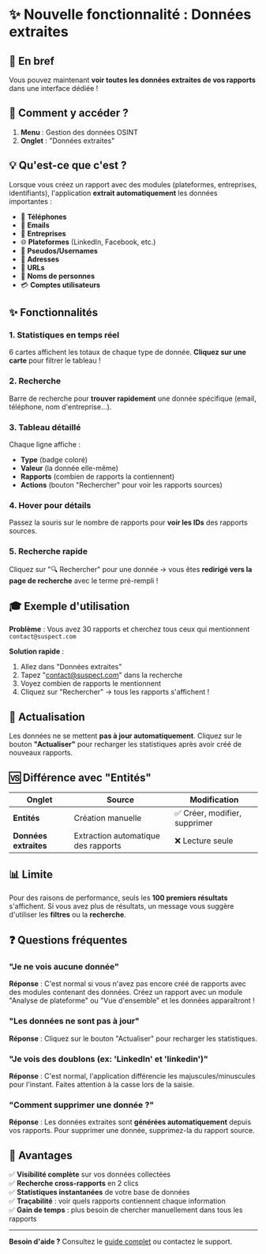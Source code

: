 # ✨ Nouvelle fonctionnalité : Données extraites

## 🎯 En bref

Vous pouvez maintenant **voir toutes les données extraites de vos rapports** dans une interface dédiée !

## 🚀 Comment y accéder ?

1. **Menu** : Gestion des données OSINT
2. **Onglet** : "Données extraites"

## 💡 Qu'est-ce que c'est ?

Lorsque vous créez un rapport avec des modules (plateformes, entreprises, identifiants), l'application **extrait automatiquement** les données importantes :

- 📱 **Téléphones**
- 📧 **Emails**
- 🏢 **Entreprises**
- 🌐 **Plateformes** (LinkedIn, Facebook, etc.)
- 👤 **Pseudos/Usernames**
- 📍 **Adresses**
- 🔗 **URLs**
- 👥 **Noms de personnes**
- 💳 **Comptes utilisateurs**

## ✨ Fonctionnalités

### 1. Statistiques en temps réel

6 cartes affichent les totaux de chaque type de donnée. **Cliquez sur une carte** pour filtrer le tableau !

### 2. Recherche

Barre de recherche pour **trouver rapidement** une donnée spécifique (email, téléphone, nom d'entreprise...).

### 3. Tableau détaillé

Chaque ligne affiche :
- **Type** (badge coloré)
- **Valeur** (la donnée elle-même)
- **Rapports** (combien de rapports la contiennent)
- **Actions** (bouton "Rechercher" pour voir les rapports sources)

### 4. Hover pour détails

Passez la souris sur le nombre de rapports pour **voir les IDs** des rapports sources.

### 5. Recherche rapide

Cliquez sur "🔍 Rechercher" pour une donnée → vous êtes **redirigé vers la page de recherche** avec le terme pré-rempli !

## 🎓 Exemple d'utilisation

**Problème** : Vous avez 30 rapports et cherchez tous ceux qui mentionnent `contact@suspect.com`

**Solution rapide** :
1. Allez dans "Données extraites"
2. Tapez "contact@suspect.com" dans la recherche
3. Voyez combien de rapports le mentionnent
4. Cliquez sur "Rechercher" → tous les rapports s'affichent !

## 🔄 Actualisation

Les données ne se mettent **pas à jour automatiquement**. Cliquez sur le bouton **"Actualiser"** pour recharger les statistiques après avoir créé de nouveaux rapports.

## 🆚 Différence avec "Entités"

| Onglet | Source | Modification |
|--------|--------|--------------|
| **Entités** | Création manuelle | ✅ Créer, modifier, supprimer |
| **Données extraites** | Extraction automatique des rapports | ❌ Lecture seule |

## 📊 Limite

Pour des raisons de performance, seuls les **100 premiers résultats** s'affichent. Si vous avez plus de résultats, un message vous suggère d'utiliser les **filtres** ou la **recherche**.

## ❓ Questions fréquentes

### "Je ne vois aucune donnée"

**Réponse** : C'est normal si vous n'avez pas encore créé de rapports avec des modules contenant des données. Créez un rapport avec un module "Analyse de plateforme" ou "Vue d'ensemble" et les données apparaîtront !

### "Les données ne sont pas à jour"

**Réponse** : Cliquez sur le bouton "Actualiser" pour recharger les statistiques.

### "Je vois des doublons (ex: 'LinkedIn' et 'linkedin')"

**Réponse** : C'est normal, l'application différencie les majuscules/minuscules pour l'instant. Faites attention à la casse lors de la saisie.

### "Comment supprimer une donnée ?"

**Réponse** : Les données extraites sont **générées automatiquement** depuis vos rapports. Pour supprimer une donnée, supprimez-la du rapport source.

## 🎉 Avantages

✅ **Visibilité complète** sur vos données collectées  
✅ **Recherche cross-rapports** en 2 clics  
✅ **Statistiques instantanées** de votre base de données  
✅ **Traçabilité** : voir quels rapports contiennent chaque information  
✅ **Gain de temps** : plus besoin de chercher manuellement dans tous les rapports  

---

**Besoin d'aide ?** Consultez le [guide complet](QUICKSTART-EXTRACTED-DATA.md) ou contactez le support.
